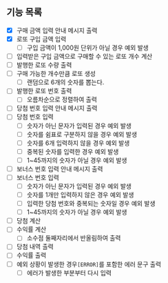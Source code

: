 ## 기능 목록

- [x] 구매 금액 입력 안내 메시지 출력
- [x] 로또 구입 금액 입력
    -[ ] 구입 금액이 1,000원 단위가 아닐 경우 예외 발생
-[ ] 입력받은 구입 금액으로 구매할 수 있는 로또 개수 계산
-[ ] 발행한 로또 수량 출력
-[ ] 구매 가능한 개수만큼 로또 생성
    -[ ] 랜덤으로 6개의 숫자를 뽑는다.
-[ ] 발행한 로또 번호 출력
    -[ ] 오름차순으로 정렬하여 출력
- [ ] 당첨 번호 입력 안내 메시지 출력
- [ ] 당첨 번호 입력
    -[ ] 숫자가 아닌 문자가 입력된 경우 예외 발생
    -[ ] 숫자를 쉼표로 구분하지 않을 경우 예외 발생
    -[ ] 숫자를 6개 입력하지 않을 경우 예외 발생
    -[ ] 중복된 숫자를 입력한 경우 예외 발생
    -[ ] 1~45까지의 숫자가 아닐 경우 예외 발생
- [ ] 보너스 번호 입력 안내 메시지 출력
- [ ] 보너스 번호 입력
    -[ ] 숫자가 아닌 문자가 입력된 경우 예외 발생
    -[ ] 숫자를 1개만 입력하지 않은 경우 예외 발생
    -[ ] 입력한 당첨 번호와 중복되는 숫자일 경우 예외 발생
    -[ ] 1~45까지의 숫자가 아닐 경우 예외 발생
-[ ] 당첨 계산
-[ ] 수익률 계산
    -[ ] 소수점 둘째자리에서 반올림하여 출력
-[ ] 당첨 내역 출력
-[ ] 수익률 출력
-[ ] 예외 상황이 발생한 경우`[ERROR]`를 포함한 에러 문구 출력
    -[ ] 에러가 발생한 부분부터 다시 입력